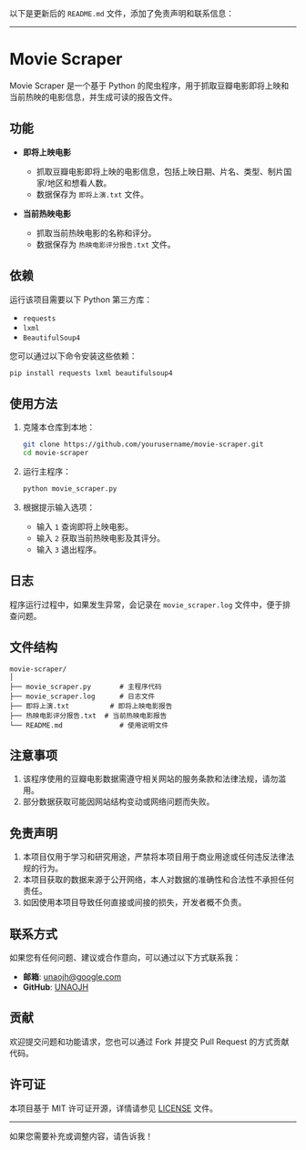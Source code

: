 以下是更新后的 `README.md` 文件，添加了免责声明和联系信息：  

---

# Movie Scraper  

Movie Scraper 是一个基于 Python 的爬虫程序，用于抓取豆瓣电影即将上映和当前热映的电影信息，并生成可读的报告文件。  

## 功能  

- **即将上映电影**  
  - 抓取豆瓣电影即将上映的电影信息，包括上映日期、片名、类型、制片国家/地区和想看人数。  
  - 数据保存为 `即将上演.txt` 文件。  

- **当前热映电影**  
  - 抓取当前热映电影的名称和评分。  
  - 数据保存为 `热映电影评分报告.txt` 文件。  

## 依赖  

运行该项目需要以下 Python 第三方库：  

- `requests`  
- `lxml`  
- `BeautifulSoup4`  

您可以通过以下命令安装这些依赖：  

```bash
pip install requests lxml beautifulsoup4
```  

## 使用方法  

1. 克隆本仓库到本地：  
   ```bash
   git clone https://github.com/yourusername/movie-scraper.git
   cd movie-scraper
   ```  

2. 运行主程序：  
   ```bash
   python movie_scraper.py
   ```  

3. 根据提示输入选项：  
   - 输入 `1` 查询即将上映电影。  
   - 输入 `2` 获取当前热映电影及其评分。  
   - 输入 `3` 退出程序。  

## 日志  

程序运行过程中，如果发生异常，会记录在 `movie_scraper.log` 文件中，便于排查问题。  

## 文件结构  

```
movie-scraper/
│
├── movie_scraper.py       # 主程序代码
├── movie_scraper.log      # 日志文件
├── 即将上演.txt          # 即将上映电影报告
├── 热映电影评分报告.txt  # 当前热映电影报告
└── README.md              # 使用说明文件
```  

## 注意事项  

1. 该程序使用的豆瓣电影数据需遵守相关网站的服务条款和法律法规，请勿滥用。  
2. 部分数据获取可能因网站结构变动或网络问题而失败。  

## 免责声明  

1. 本项目仅用于学习和研究用途，严禁将本项目用于商业用途或任何违反法律法规的行为。  
2. 本项目获取的数据来源于公开网络，本人对数据的准确性和合法性不承担任何责任。  
3. 如因使用本项目导致任何直接或间接的损失，开发者概不负责。  

## 联系方式  

如果您有任何问题、建议或合作意向，可以通过以下方式联系我：  
- **邮箱**: [unaojh@google.com](mailto:unaojh@google.com)  
- **GitHub**: [UNAOJH](https://github.com/UNAOJH)  

## 贡献  

欢迎提交问题和功能请求，您也可以通过 Fork 并提交 Pull Request 的方式贡献代码。  

## 许可证  

本项目基于 MIT 许可证开源，详情请参见 [LICENSE](LICENSE) 文件。  

---

如果您需要补充或调整内容，请告诉我！

